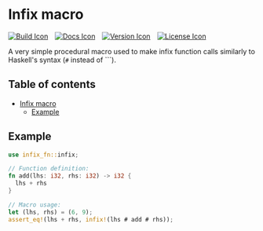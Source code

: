 # Infix macro

[![Build Icon]][Build Status]&emsp;[![Docs Icon]][Docs]&emsp;[![Version Icon]][Crate]&emsp;[![License Icon]][LICENSE]

[Build Icon]: https://img.shields.io/github/actions/workflow/status/1Git2Clone/infix-macro/build.yml?branch=main
[Build Status]: https://github.com/1git2clone/infix-macro/actions?query=branch%3Amain
[Docs Icon]: https://docs.rs/infix-fn/badge.svg
[Docs]: https://docs.rs/infix-fn
[Version Icon]: https://img.shields.io/crates/v/infix-fn.svg
[Crate]: https://crates.io/crates/infix-fn
[License Icon]: https://img.shields.io/badge/license-MIT-blue.svg
[LICENSE]: LICENSE

A very simple procedural macro used to make infix function calls similarly to
Haskell's syntax (`#` instead of `\``).

## Table of contents

- [Infix macro](#infix-macro)
  - [Example](#example)

## Example

```rust
use infix_fn::infix;

// Function definition:
fn add(lhs: i32, rhs: i32) -> i32 {
  lhs + rhs
}

// Macro usage:
let (lhs, rhs) = (6, 9);
assert_eq!(lhs + rhs, infix!(lhs # add # rhs));
```
